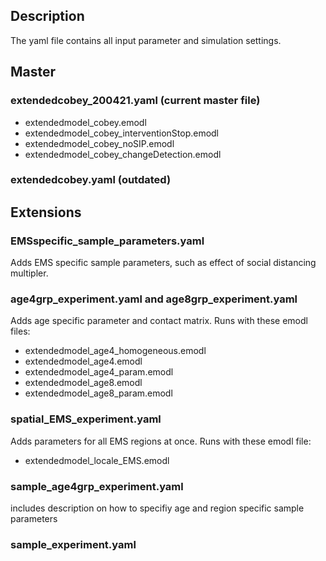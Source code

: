 ## Description 
The yaml file contains all input parameter and simulation settings.

## Master 

### extendedcobey_200421.yaml (current master file) 
- extendedmodel_cobey.emodl 
- extendedmodel_cobey_interventionStop.emodl  
- extendedmodel_cobey_noSIP.emodl
- extendedmodel_cobey_changeDetection.emodl

### extendedcobey.yaml (outdated)

## Extensions 

### EMSspecific_sample_parameters.yaml
Adds EMS specific sample parameters, such as effect of social distancing multipler.

### age4grp_experiment.yaml and age8grp_experiment.yaml 
Adds age specific parameter and contact matrix.
Runs with these emodl files:
- extendedmodel_age4_homogeneous.emodl
- extendedmodel_age4.emodl
- extendedmodel_age4_param.emodl
- extendedmodel_age8.emodl
- extendedmodel_age8_param.emodl


### spatial_EMS_experiment.yaml
Adds parameters for all EMS regions at once. 
Runs with these emodl file:
- extendedmodel_locale_EMS.emodl

### sample_age4grp_experiment.yaml
includes description on how to specifiy age and region specific sample parameters 

### sample_experiment.yaml



